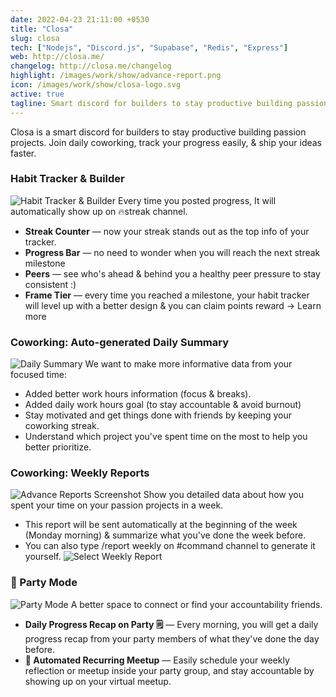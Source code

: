 ```yaml
---
date: 2022-04-23 21:11:00 +0530
title: "Closa"
slug: closa
tech: ["Nodejs", "Discord.js", "Supabase", "Redis", "Express"]
web: http://closa.me/
changelog: http://closa.me/changelog
highlight: /images/work/show/advance-report.png
icon: /images/work/show/closa-logo.svg
active: true
tagline: Smart discord for builders to stay productive building passion projects.
---
```


Closa is a smart discord for builders to stay productive building passion projects.
Join daily coworking, track your progress easily, & ship your ideas faster.

### Habit Tracker & Builder

![Habit Tracker & Builder](/images/work/show/closa-habit-tracker.png)
Every time you posted progress, It will automatically show up on 🔥streak channel.

- **Streak Counter** — now your streak stands out as the top info of your tracker.
- **Progress Bar** — no need to wonder when you will reach the next streak milestone
- **Peers** — see who's ahead & behind you a healthy peer pressure to stay consistent :)
- **Frame Tier** — every time you reached a milestone, your habit tracker will level up with a better design & you can claim points reward → Learn more

### Coworking: Auto-generated Daily Summary

![Daily Summary](/images/work/show/closa-daily-summary.png)
We want to make more informative data from your focused time:

- Added better work hours information (focus & breaks).
- Added daily work hours goal (to stay accountable & avoid burnout)
- Stay motivated and get things done with friends by keeping your coworking streak.
- Understand which project you've spent time on the most to help you better prioritize.

### Coworking: Weekly Reports

![Advance Reports Screenshot](/images/work/show/advance-report.gif)
Show you detailed data about how you spent your time on your passion projects in a week.

- This report will be sent automatically at the beginning of the week (Monday morning) & summarize what you've done the week before.
- You can also type /report weekly on #command channel to generate it yourself.
  ![Select Weekly Report](/images/work/show/closa-select-weekly-report.png)

### 🥳 Party Mode

![Party Mode](/images/work/show/closa-party-mode.png)
A better space to connect or find your accountability friends.

- **Daily Progress Recap on Party 🗒️** — Every morning, you will get a daily progress recap from your party members of what they've done the day before.
- **👋 Automated Recurring Meetup** — Easily schedule your weekly reflection or meetup inside your party group, and stay accountable by showing up on your virtual meetup.
